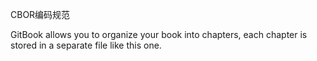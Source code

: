CBOR编码规范

GitBook allows you to organize your book into chapters, each chapter is stored in a separate file like this one.

